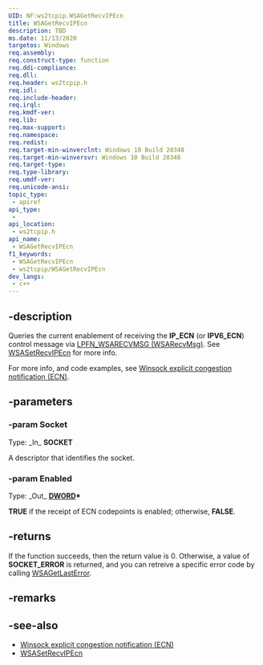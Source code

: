 ```yaml
---
UID: NF:ws2tcpip.WSAGetRecvIPEcn
title: WSAGetRecvIPEcn
description: TBD
ms.date: 11/13/2020
targetos: Windows
req.assembly: 
req.construct-type: function
req.ddi-compliance: 
req.dll: 
req.header: ws2tcpip.h
req.idl: 
req.include-header: 
req.irql: 
req.kmdf-ver: 
req.lib: 
req.max-support: 
req.namespace: 
req.redist: 
req.target-min-winverclnt: Windows 10 Build 20348
req.target-min-winversvr: Windows 10 Build 20348
req.target-type: 
req.type-library: 
req.umdf-ver: 
req.unicode-ansi: 
topic_type:
 - apiref
api_type:
 - 
api_location:
 - ws2tcpip.h
api_name:
 - WSAGetRecvIPEcn
f1_keywords:
 - WSAGetRecvIPEcn
 - ws2tcpip/WSAGetRecvIPEcn
dev_langs:
 - c++
---
```


## -description

Queries the current enablement of receiving the **IP_ECN** (or **IPV6_ECN**) control message via [LPFN_WSARECVMSG (WSARecvMsg)](/windows/win32/api/mswsock/nc-mswsock-lpfn_wsarecvmsg). See [WSASetRecvIPEcn](/windows/win32/api/ws2tcpip/nf-ws2tcpip-wsasetrecvipecn) for more info.

For more info, and code examples, see [Winsock explicit congestion notification (ECN)](/windows/win32/winsock/winsock-ecn).

## -parameters

### -param Socket

Type: \_In\_ **SOCKET**

A descriptor that identifies the socket.

### -param Enabled

Type: \_Out\_ **[DWORD](/windows/win32/winprog/windows-data-types)\***

**TRUE** if the receipt of ECN codepoints is enabled; otherwise, **FALSE**.

## -returns

If the function succeeds, then the return value is 0. Otherwise, a value of **SOCKET_ERROR** is returned, and you can retreive a specific error code by calling 
[WSAGetLastError](/windows/desktop/api/winsock/nf-winsock-wsagetlasterror).

## -remarks

## -see-also

* [Winsock explicit congestion notification (ECN)](/windows/win32/winsock/winsock-ecn)
* [WSASetRecvIPEcn](/windows/win32/api/ws2tcpip/nf-ws2tcpip-wsasetrecvipecn)
